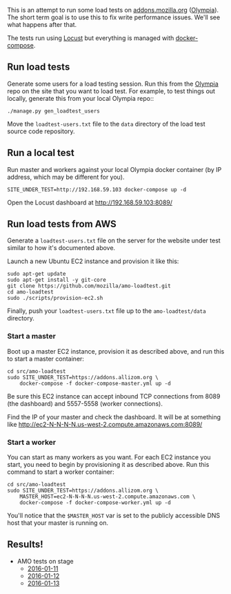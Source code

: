 This is an attempt to run some load tests on
[addons.mozilla.org](https://addons.mozilla.org/) ([Olympia](https://github.com/mozilla/olympia)).
The short term goal is to use this to fix write performance issues.
We'll see what happens after that.

The tests run using [Locust](http://locust.io/) but everything is managed with
[docker-compose](https://docs.docker.com/compose/).


## Run load tests

Generate some users for a load testing session.
Run this from the [Olympia](https://github.com/mozilla/olympia) repo
on the site that you want to load test. For example, to test things out locally,
generate this from your local Olympia repo::

    ./manage.py gen_loadtest_users

Move the `loadtest-users.txt` file to the `data` directory of the load test
source code repository.

## Run a local test

Run master and workers against your local Olympia docker container (by IP
address, which may be different for you).

    SITE_UNDER_TEST=http://192.168.59.103 docker-compose up -d

Open the Locust dashboard at http://192.168.59.103:8089/

## Run load tests from AWS

Generate a `loadtest-users.txt` file on the server for the website under test
similar to how it's documented above.

Launch a new Ubuntu EC2 instance and provision it like this:

    sudo apt-get update
    sudo apt-get install -y git-core
    git clone https://github.com/mozilla/amo-loadtest.git
    cd amo-loadtest
    sudo ./scripts/provision-ec2.sh

Finally, push your `loadtest-users.txt` file up to the
`amo-loadtest/data` directory.

### Start a master

Boot up a master EC2 instance, provision it as described above,
and run this to start a master container:

    cd src/amo-loadtest
    sudo SITE_UNDER_TEST=https://addons.allizom.org \
        docker-compose -f docker-compose-master.yml up -d

Be sure this EC2 instance can accept inbound TCP connections from 8089 (the
dashboard) and 5557-5558 (worker connections).

Find the IP of your master and check the dashboard. It will be
at something like http://ec2-N-N-N-N.us-west-2.compute.amazonaws.com:8089/

### Start a worker

You can start as many workers as you want. For each EC2 instance you start, you
need to begin by provisioning it as described above.
Run this command to start a worker container:

    cd src/amo-loadtest
    sudo SITE_UNDER_TEST=https://addons.allizom.org \
        MASTER_HOST=ec2-N-N-N-N.us-west-2.compute.amazonaws.com \
        docker-compose -f docker-compose-worker.yml up -d

You'll notice that the `$MASTER_HOST` var is set to the publicly accessible DNS
host that your master is running on.

## Results!

- AMO tests on stage
  - [2016-01-11](https://docs.google.com/spreadsheets/d/17y8MqnLgf5LG6wlQ6SVEljcQl3FuNaDt3Wr8zo4ERP8/edit#gid=331334299)
  - [2016-01-12](https://docs.google.com/spreadsheets/d/1l-8AXxhjEV1QT9Kl1raB6B76u3MU5ira927OY7mcy5Y/edit#gid=2013401068)
  - [2016-01-13](https://docs.google.com/spreadsheets/d/1sSjGnjJMNxgOTBROyDrRd93MFgMxx0hNk9dMZXsp_is/edit#gid=0)
